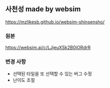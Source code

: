 ## 사천성 made by websim
https://mzlikesb.github.io/websim-shinsensho/

### 원본
https://websim.ai/c/LJjeuXSk2B0iORdrR

### 변경 사항
- 선택된 타일을 또 선택할 수 있는 버그 수정
- 난이도 조절
